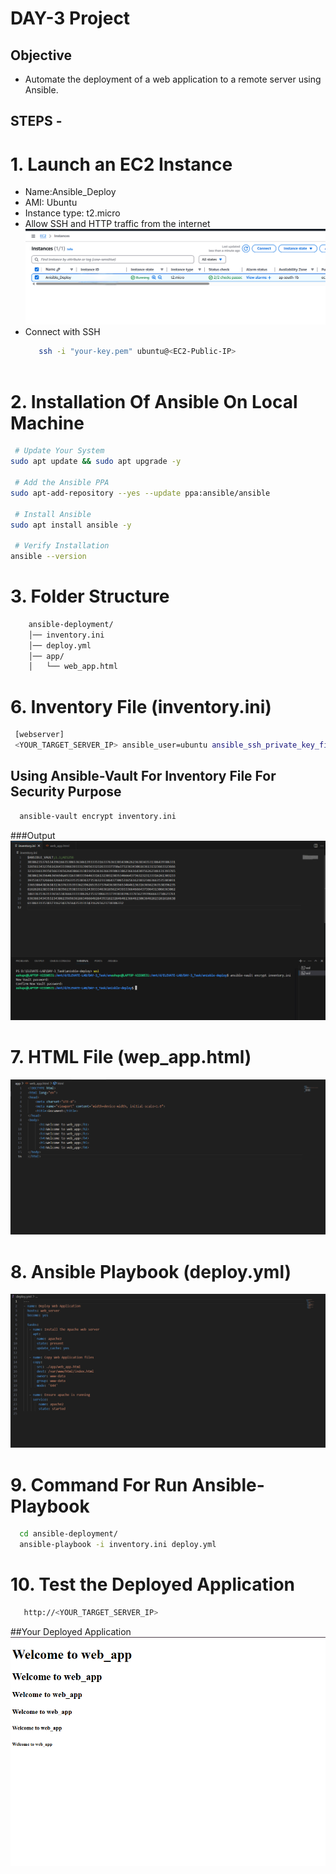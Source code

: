 # DAY-3 Project
   

## Objective
   - Automate the deployment of a web application to a remote server using Ansible.

## STEPS -
 # 1. Launch an EC2 Instance
   - Name:Ansible_Deploy
   - AMI: Ubuntu
   - Instance type: t2.micro
   - Allow SSH and HTTP traffic from the internet
     ![Ec2_Image](./images/ec2.png)
   - Connect with SSH
     ```bash
        ssh -i "your-key.pem" ubuntu@<EC2-Public-IP>         
   
# 2. Installation Of Ansible On Local Machine
```bash
 # Update Your System
sudo apt update && sudo apt upgrade -y

 # Add the Ansible PPA
sudo apt-add-repository --yes --update ppa:ansible/ansible

 # Install Ansible
sudo apt install ansible -y

 # Verify Installation
ansible --version
```

# 3. Folder Structure
  ```bash
      ansible-deployment/
      │── inventory.ini
      │── deploy.yml
      │── app/
      │   └── web_app.html
   ```
  

# 6. Inventory File (inventory.ini)
 ```bash
  [webserver]
  <YOUR_TARGET_SERVER_IP> ansible_user=ubuntu ansible_ssh_private_key_file=<YOUR_SSH_KEY_PATH>
  ```

  ## Using Ansible-Vault For Inventory File For Security Purpose
  ```bash
    ansible-vault encrypt inventory.ini
  ```
   ###Output
   ![Inventory_Image](./images/Inventory.png)
   
# 7. HTML File (wep_app.html)
   ![Html_Image](./images/html.png)

# 8. Ansible Playbook (deploy.yml)
  ![Playbook_Image](./images/Yml.png)

# 9. Command For Run Ansible-Playbook
```bash
  cd ansible-deployment/            
  ansible-playbook -i inventory.ini deploy.yml
```
# 10. Test the Deployed Application
  ```bash
     http://<YOUR_TARGET_SERVER_IP>
  ```
   ##Your Deployed Application
![Web_Image](./images/Web_app.png)
   
 
